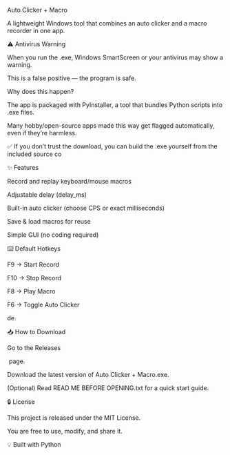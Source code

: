 Auto Clicker + Macro



A lightweight Windows tool that combines an auto clicker and a macro recorder in one app.



⚠️ Antivirus Warning



When you run the .exe, Windows SmartScreen or your antivirus may show a warning.

This is a false positive — the program is safe.



Why does this happen?



The app is packaged with PyInstaller, a tool that bundles Python scripts into .exe files.



Many hobby/open-source apps made this way get flagged automatically, even if they’re harmless.



✅ If you don’t trust the download, you can build the .exe yourself from the included source co



✨ Features



Record and replay keyboard/mouse macros



Adjustable delay (delay\_ms)



Built-in auto clicker (choose CPS or exact milliseconds)



Save \& load macros for reuse



Simple GUI (no coding required)



⌨️ Default Hotkeys



F9 → Start Record



F10 → Stop Record



F8 → Play Macro



F6 → Toggle Auto Clicker



de.



📥 How to Download



Go to the Releases

&nbsp;page.



Download the latest version of Auto Clicker + Macro.exe.



(Optional) Read READ ME BEFORE OPENING.txt for a quick start guide.



🔒 License



This project is released under the MIT License.

You are free to use, modify, and share it.



💡 Built with Python

